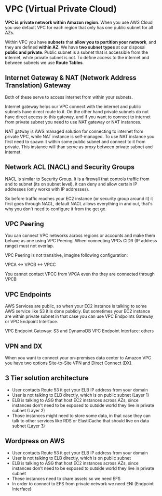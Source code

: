 # VPC (Virtual Private Cloud)

**VPC is private network within Amazon region**. When you use AWS Cloud you use default VPC for each region that only has one public subnet for all AZs.

Within VPC you have **subnets** that **allow you to partition your network**, and they are defined **within AZ**. We have **two subnet types** at our disposal **public and private**.
Public subnet is a subnet that is accessible from the internet, while private subnet is not. To define access to the internet and between subnets we use **Route Tables**.

## Internet Gateway & NAT (Network Address Translation) Gateway

Both of these serve to access internet from within your subnets.

Internet gateway helps our VPC connect with the internet and public subnets have direct route to it. On the other hand private subnets do not have direct access to this gateway, and if you want to connect to internet from private subnet you need to use NAT gateway or NAT instances.

NAT gatway is AWS managed solution for connecting to internet from private VPC, while NAT instance is self-managed. To use NAT instance you first need to spawn it within some public subnet and connect to it from private. This instance will than serve as proxy between private subnet and internet.

## Network ACL (NACL) and Security Groups

NACL is similar to Security Group. It is a firewall that controls traffic from and to subnet (its on subnet level), it can deny and allow certain IP addresses (only works with IP addresses).

So before traffic reaches your EC2 instance (or security group around it) it first goes through NACL, default NACL allows everything in and out, that's why you don't need to configure it from the get go.

## VPC Peering

You can connect VPC networks across regions or accounts and make them behave as one using VPC Peering. When connecting VPCs CIDR (IP address range) must not overlap.

VPC Peering is not transitive, imagine following configuration:

VPCA <-> VPCB <-> VPCC

You cannot contact VPCC from VPCA even tho they are connected through VPCB

## VPC Endpoints

AWS Services are public, so when your EC2 instance is talking to some AWS service like S3 it is done publicly. But sometimes your EC2 instance are within private subnet in that case you can use VPC Endpoints Gateway or VPC Endpoint Interface.

VPC Endpoint Gateway: S3 and DynamoDB
VPC Endpoint Interface: others

## VPN and DX

When you want to connect your on-premises data center to Amazon VPC you have two options Site-to-Site VPN and Direct Connect (DX).

## 3 Tier solution architecture

- User contacts Route 53 it get your ELB IP address from your domain
- User is not talking to ELB directly, which is on public subnet (Layer 1)
- ELB is talking to ASG that host EC2 instances across AZs, since instances don't need to be exposed to outside world they live in private subnet (Layer 2)
- Those instances might need to store some data, in that case they can talk to other services like RDS or ElastiCache that should live on data subnet (Layer 3)

## Wordpress on AWS

- User contacts Route 53 it get your ELB IP address from your domain
- User is not talking to ELB directly, which is on public subnet
- ELB is talking to ASG that host EC2 instances across AZs, since instances don't need to be exposed to outside world they live in private subnet
- These instances need to share assets so we need EFS
- In order to connect to EFS from private network we need ENI (Endpoint Interface)

